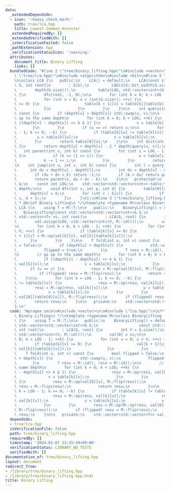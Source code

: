 ```yaml
---
data:
  _extendedDependsOn:
  - icon: ':heavy_check_mark:'
    path: tree/lca.hpp
    title: Lowest Common Ancestor
  _extendedRequiredBy: []
  _extendedVerifiedWith: []
  _isVerificationFailed: false
  _pathExtension: hpp
  _verificationStatusIcon: ':warning:'
  attributes:
    document_title: Binary Lifting
    links: []
  bundledCode: "#line 2 \"tree/binary_lifting.hpp\"\n#include <vector>\n\n#line 2\
    \ \"tree/lca.hpp\"\n#include <algorithm>\n#include <bit>\n#line 5 \"tree/lca.hpp\"\
    \n\nclass LCA {\n   public:\n    LCA() = default;\n    LCA(const std::vector<std::vector<int>>&\
    \ G, int root)\n        : G(G),\n          LOG(std::bit_width(G.size())),\n  \
    \        depth(G.size()),\n          table(LOG, std::vector<int>(G.size(), -1))\
    \ {\n        dfs(root, -1, 0);\n\n        for (int k = 0; k < LOG - 1; ++k) {\n\
    \            for (int v = 0; v < (int)G.size(); ++v) {\n                if (table[k][v]\
    \ >= 0) {\n                    table[k + 1][v] = table[k][table[k][v]];\n    \
    \            }\n            }\n        }\n    }\n\n    int query(int u, int v)\
    \ const {\n        if (depth[u] > depth[v]) std::swap(u, v);\n\n        // go\
    \ up to the same depth\n        for (int k = 0; k < LOG; ++k) {\n            if\
    \ ((depth[v] - depth[u]) >> k & 1) {\n                v = table[k][v];\n     \
    \       }\n        }\n        if (u == v) return u;\n\n        for (int k = LOG\
    \ - 1; k >= 0; --k) {\n            if (table[k][u] != table[k][v]) {\n       \
    \         u = table[k][u];\n                v = table[k][v];\n            }\n\
    \        }\n        return table[0][u];\n    }\n\n    int dist(int u, int v) const\
    \ {\n        return depth[u] + depth[v] - 2 * depth[query(u, v)];\n    }\n\n \
    \   int parent(int v, int k) const {\n        for (int i = LOG - 1; i >= 0; --i)\
    \ {\n            if (k >= (1 << i)) {\n                v = table[i][v];\n    \
    \            k -= 1 << i;\n            }\n        }\n        return v;\n    }\n\
    \n    int jump(int u, int v, int k) const {\n        int l = query(u, v);\n  \
    \      int du = depth[u] - depth[l];\n        int dv = depth[v] - depth[l];\n\
    \        if (du + dv < k) return -1;\n        if (k < du) return parent(u, k);\n\
    \        return parent(v, du + dv - k);\n    }\n\n   protected:\n    const std::vector<std::vector<int>>&\
    \ G;\n    const int LOG;\n    std::vector<std::vector<int>> table;\n    std::vector<int>\
    \ depth;\n\n    void dfs(int v, int p, int d) {\n        table[0][v] = p;\n  \
    \      depth[v] = d;\n        for (int c : G[v]) {\n            if (c != p) dfs(c,\
    \ v, d + 1);\n        }\n    }\n};\n#line 5 \"tree/binary_lifting.hpp\"\n\n/**\n\
    \ * @brief Binary Lifting\n */\ntemplate <typename M>\nclass BinaryLifting : public\
    \ LCA {\n    using T = M::T;\n\n   public:\n    BinaryLifting() = default;\n \
    \   BinaryLifting(const std::vector<std::vector<int>>& G,\n                  const\
    \ std::vector<T> vs, int root)\n        : LCA(G, root) {\n        int V = G.size();\n\
    \        val.assign(LOG, std::vector<int>(V, M::id()));\n        val[0] = vs;\n\
    \n        for (int k = 0; k < LOG - 1; ++k) {\n            for (int v = 0; v <\
    \ V; ++v) {\n                if (table[k][v] >= 0) {\n                    val[k\
    \ + 1][v] = M::op(val[k][v], val[k][table[k][v]]);\n                }\n      \
    \      }\n        }\n    }\n\n    T fold(int u, int v) const {\n        bool flipped\
    \ = false;\n        if (depth[u] > depth[v]) {\n            std::swap(u, v);\n\
    \            flipped = true;\n        }\n        T resu = M::id(), resv = M::id();\n\
    \n        // go up to the same depth\n        for (int k = 0; k < LOG; ++k) {\n\
    \            if ((depth[v] - depth[u]) >> k & 1) {\n                resv = M::op(resv,\
    \ val[k][v]);\n                v = table[k][v];\n            }\n        }\n  \
    \      if (u == v) {\n            resu = M::op(val[0][u], M::flip(resv));\n  \
    \          if (flipped) resu = M::flip(resu);\n            return resu;\n    \
    \    }\n\n        for (int k = LOG - 1; k >= 0; --k) {\n            if (table[k][u]\
    \ != table[k][v]) {\n                resu = M::op(resu, val[k][u]);\n        \
    \        resv = M::op(resv, val[k][v]);\n                u = table[k][u];\n  \
    \              v = table[k][v];\n            }\n        }\n        resu = M::op(M::op(resu,\
    \ val[0][table[0][u]]), M::flip(resv));\n        if (flipped) resu = M::flip(resu);\n\
    \        return resu;\n    }\n\n   private:\n    std::vector<std::vector<T>> val;\n\
    };\n"
  code: "#pragma once\n#include <vector>\n\n#include \"lca.hpp\"\n\n/**\n * @brief\
    \ Binary Lifting\n */\ntemplate <typename M>\nclass BinaryLifting : public LCA\
    \ {\n    using T = M::T;\n\n   public:\n    BinaryLifting() = default;\n    BinaryLifting(const\
    \ std::vector<std::vector<int>>& G,\n                  const std::vector<T> vs,\
    \ int root)\n        : LCA(G, root) {\n        int V = G.size();\n        val.assign(LOG,\
    \ std::vector<int>(V, M::id()));\n        val[0] = vs;\n\n        for (int k =\
    \ 0; k < LOG - 1; ++k) {\n            for (int v = 0; v < V; ++v) {\n        \
    \        if (table[k][v] >= 0) {\n                    val[k + 1][v] = M::op(val[k][v],\
    \ val[k][table[k][v]]);\n                }\n            }\n        }\n    }\n\n\
    \    T fold(int u, int v) const {\n        bool flipped = false;\n        if (depth[u]\
    \ > depth[v]) {\n            std::swap(u, v);\n            flipped = true;\n \
    \       }\n        T resu = M::id(), resv = M::id();\n\n        // go up to the\
    \ same depth\n        for (int k = 0; k < LOG; ++k) {\n            if ((depth[v]\
    \ - depth[u]) >> k & 1) {\n                resv = M::op(resv, val[k][v]);\n  \
    \              v = table[k][v];\n            }\n        }\n        if (u == v)\
    \ {\n            resu = M::op(val[0][u], M::flip(resv));\n            if (flipped)\
    \ resu = M::flip(resu);\n            return resu;\n        }\n\n        for (int\
    \ k = LOG - 1; k >= 0; --k) {\n            if (table[k][u] != table[k][v]) {\n\
    \                resu = M::op(resu, val[k][u]);\n                resv = M::op(resv,\
    \ val[k][v]);\n                u = table[k][u];\n                v = table[k][v];\n\
    \            }\n        }\n        resu = M::op(M::op(resu, val[0][table[0][u]]),\
    \ M::flip(resv));\n        if (flipped) resu = M::flip(resu);\n        return\
    \ resu;\n    }\n\n   private:\n    std::vector<std::vector<T>> val;\n};"
  dependsOn:
  - tree/lca.hpp
  isVerificationFile: false
  path: tree/binary_lifting.hpp
  requiredBy: []
  timestamp: '2024-01-07 23:25:49+09:00'
  verificationStatus: LIBRARY_NO_TESTS
  verifiedWith: []
documentation_of: tree/binary_lifting.hpp
layout: document
redirect_from:
- /library/tree/binary_lifting.hpp
- /library/tree/binary_lifting.hpp.html
title: Binary Lifting
---
```


